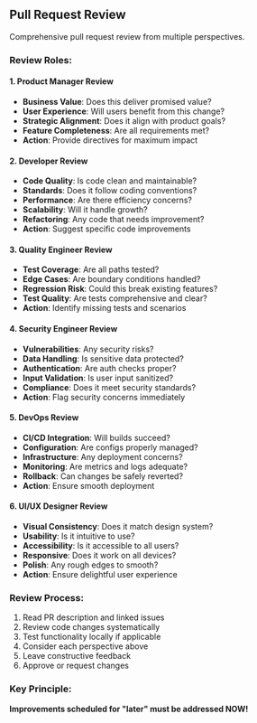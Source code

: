 ## Pull Request Review

Comprehensive pull request review from multiple perspectives.

### Review Roles:

#### 1. Product Manager Review

- **Business Value**: Does this deliver promised value?
- **User Experience**: Will users benefit from this change?
- **Strategic Alignment**: Does it align with product goals?
- **Feature Completeness**: Are all requirements met?
- **Action**: Provide directives for maximum impact

#### 2. Developer Review

- **Code Quality**: Is code clean and maintainable?
- **Standards**: Does it follow coding conventions?
- **Performance**: Are there efficiency concerns?
- **Scalability**: Will it handle growth?
- **Refactoring**: Any code that needs improvement?
- **Action**: Suggest specific code improvements

#### 3. Quality Engineer Review

- **Test Coverage**: Are all paths tested?
- **Edge Cases**: Are boundary conditions handled?
- **Regression Risk**: Could this break existing features?
- **Test Quality**: Are tests comprehensive and clear?
- **Action**: Identify missing tests and scenarios

#### 4. Security Engineer Review

- **Vulnerabilities**: Any security risks?
- **Data Handling**: Is sensitive data protected?
- **Authentication**: Are auth checks proper?
- **Input Validation**: Is user input sanitized?
- **Compliance**: Does it meet security standards?
- **Action**: Flag security concerns immediately

#### 5. DevOps Review

- **CI/CD Integration**: Will builds succeed?
- **Configuration**: Are configs properly managed?
- **Infrastructure**: Any deployment concerns?
- **Monitoring**: Are metrics and logs adequate?
- **Rollback**: Can changes be safely reverted?
- **Action**: Ensure smooth deployment

#### 6. UI/UX Designer Review

- **Visual Consistency**: Does it match design system?
- **Usability**: Is it intuitive to use?
- **Accessibility**: Is it accessible to all users?
- **Responsive**: Does it work on all devices?
- **Polish**: Any rough edges to smooth?
- **Action**: Ensure delightful user experience

### Review Process:

1. Read PR description and linked issues
2. Review code changes systematically
3. Test functionality locally if applicable
4. Consider each perspective above
5. Leave constructive feedback
6. Approve or request changes

### Key Principle:

**Improvements scheduled for "later" must be addressed NOW!**

